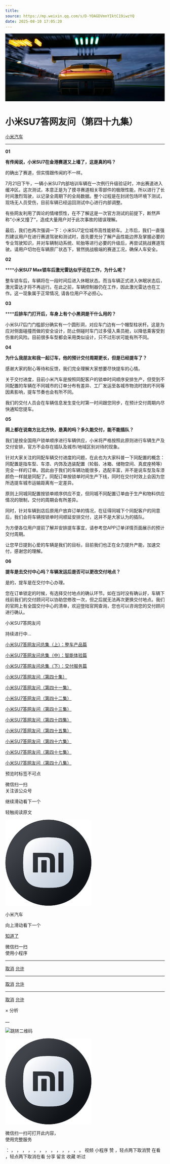 ```yaml
---
title: 
source: https://mp.weixin.qq.com/s/D-YOAGDVmnYIktC19iwzYQ
date: 2025-08-10 17:05:20
---
```


![cover_image](images/img_afad1383.jpg)


#  小米SU7答网友问（第四十九集）


[ 小米汽车 ](<javascript:void\(0\);>)

______

  

****01****

**有传闻说，小米SU7在金港赛道又上墙了，这是真的吗？**

的确出了赛道，但实情跟传闻的不一样。

7月21日下午，一辆小米SU7内部培训车辆在一次例行升级验证时，冲出赛道进入缓冲区。这次测试，本意正是为了摸寻赛道相关零部件的极限性能，所以进行了长时间激烈驾驶，以记录全周期下的全局数据。整个过程是在封闭包场环境下测试，现场无人员受伤，目前车辆已经运回测试中心进行内部调整。

有些网友利用了舆论的情绪惯性，在不了解这是一次官方测试的前提下，断然声称“小米又撞了”，造成大量用户对于此次事故的错误理解。

最后，我们也再次强调一下：小米SU7定位城市高性能轿车。上市后，我们一直强烈建议用户在进行赛道驾驶和测试时，首先要充分了解产品性能边界及掌握必要的专业驾驶知识，并对车辆制动系统、轮胎等进行必要的升级后，再尝试挑战赛道驾驶。请用户切勿在车辆原厂状态下，冒然挑战极端的赛道工况，确保人车安全。

  

**02**

******小米SU7 Max锁车后激光雷达似乎还在工作，为什么呢？**

整车锁车后，车辆将在一段时间后进入休眠状态。而当车辆正式进入休眠状态后， 激光雷达才将不再运行。在此之前，车辆控制器仍在工作，因此激光雷达也在工作。这一现象属于正常情况, 请各位用户不必担心。

  

**03**

******后排车门打开后，车身上有个小黑洞是干什么用的？**

小米SU7后门门槛部分确实有一个圆形洞，对应车门边有一个帽型柱状杆。这是为应对侧面碰撞而做的安全设计，防止侧碰时车门过多侵入乘员舱，以降低乘客受到伤害的风险。目前很多车型都会采用类似设计，只不过形状可能有所不同。

  

**04**

**为什么我朋友和我一起订车，他的预计交付周期更长，但是已经提车了？**

感谢大家的耐心等待和反馈，我们完全理解大家想要尽快提车的心情。

关于交付进度，目前小米汽车是按照同配客户的锁单时间顺序安排生产，但受到不同配置的车辆在不同城市的订单分布有差异、工厂发运至各城市物流时效的不同等因素影响，提车节奏也会有所不同。

我们的交付人员会在车辆信息发生变化时第一时间跟您同步，在预计交付周期内尽快通知您提车。

  

**05**

**网上都在说南方比北方快，是真的吗？多久能交付，能不能插队？**

我们是按全国用户锁单顺序进行车辆供应，小米将严格按照此原则进行车辆生产及交付安排，官方不会存在插队及城市/地域区别对待的现象。

针对大家关注的同配车辆交付进度的问题，在此也为大家科普一下同配置的概念：同配置是指车型、车漆、内饰及选装配置（轮毂、冰箱、储物空间、真皮座椅等）完全一样的订单。因此由于我们的车辆功能很多，选配丰富，并不是说车型及车漆颜色一样就是同配了。同配订单按锁单时间生产下线，同时在交付时效上会因为您所选提车城市运输距离有一定差异。

原则上同城同配置按锁单顺序供应不变，但同城不同配置订单由于生产和物料供应情况的限制，交付的周期会有所差异。

同时，针对车辆到店后原用户放弃订单的情况，在征得同城下个同配客户的同意后，我们会将车辆按锁单时间顺延安排交付，这并不是大家认为的插队。

为方便各位用户提前了解并安排提车事宜，请参考您APP订单详情页面展示的预计交付周期。

让您早日提到心爱的车辆是我们的目标，目前我们也正在全力提升产能，加速交付，感谢您的理解。

  

**06**

**提车是去交付中心吗？车辆发运后是否可以更改交付地点？**

是的，提车是在交付中心办理。

您在订单锁定的时候，有选择交付地点的确认环节。如在当时没有确认好，车辆下线前我们的交付顾问可以协助您修改一次，但之后就无法再次更换交付地点。我们的官网上有全国交付中心的清单，欢迎登陆官网查询，您也可以咨询您的交付顾问进行确认。

  

小米SU7答网友问

持续进行中…

[小米SU7答网友问总集（上）：整车产品篇](<http://mp.weixin.qq.com/s?__biz=MzkyNzU3MDI3Nw==&mid=2247489972&idx=1&sn=b8c58d29e1da2eb08549f48262d2fcce&chksm=c22759bef550d0a88c50e70ab4bc59b26ab31ee5e634a52694ee0cc28f08979a4662fe598032&scene=21#wechat_redirect>)

[小米SU7答网友问总集（中）：智能体验篇](<http://mp.weixin.qq.com/s?__biz=MzkyNzU3MDI3Nw==&mid=2247490580&idx=1&sn=c0e685b4d60f817a799fd4594ab294ad&chksm=c2275c1ef550d508549e791b5b0d076288f55ee40a8145ea3642e6f9166aedba8b267cb11051&scene=21#wechat_redirect>)

[小米SU7答网友问总集（下）：交付服务篇](<http://mp.weixin.qq.com/s?__biz=MzkyNzU3MDI3Nw==&mid=2247490603&idx=1&sn=88ef8375987c8a7be5c1bc6b8a42e9f6&chksm=c2275c21f550d537cbed33f14c6062f066a768b19efdaa1fd3b67dc17c1abe494d5cffa15124&scene=21#wechat_redirect>)

[小米SU7答网友问（第四十集）](<http://mp.weixin.qq.com/s?__biz=MzkyNzU3MDI3Nw==&mid=2247490643&idx=1&sn=213f175676280f7958bace8d6d467568&chksm=c2275c59f550d54f201060f9c4c7dd8be6c6bd2737d38aa16cc3ccb85f8b7fd9598e0def18f8&scene=21#wechat_redirect>)

[小米SU7答网友问（第四十一集）](<http://mp.weixin.qq.com/s?__biz=MzkyNzU3MDI3Nw==&mid=2247490710&idx=1&sn=56d9b707c60ba5be5457d884f1013f88&chksm=c2275c9cf550d58a249cdd7bf8ea554d1b19869171a8addb307c4ab9daf17ae6f1a8ec8a190d&scene=21#wechat_redirect>)  

[小米SU7答网友问（第四十二集）](<http://mp.weixin.qq.com/s?__biz=MzkyNzU3MDI3Nw==&mid=2247490735&idx=1&sn=70a61bb524c263198c3db73cd0f4db6c&chksm=c2275ca5f550d5b3eacbf734b503cfdde5466232420a627886309ae897b7ae6cecdea1acc52a&scene=21#wechat_redirect>)

[小米SU7答网友问（第四十三集）](<http://mp.weixin.qq.com/s?__biz=MzkyNzU3MDI3Nw==&mid=2247490743&idx=1&sn=bffffaf2e910fc0e666a7648ed694fe5&chksm=c2275cbdf550d5ab1bf4c1d6b82c5a1f3b5206ee1a1d05198ae7a8f1af4d59f839dc34fd6ad2&scene=21#wechat_redirect>)

[小米SU7答网友问（第四十四集）](<http://mp.weixin.qq.com/s?__biz=MzkyNzU3MDI3Nw==&mid=2247490748&idx=1&sn=6160b9038c5209a9e64153ebcb2d3807&chksm=c2275cb6f550d5a0e14bab2b01483fad1bcee53889419e318e91d5768d3952c1c7b30ad0e185&scene=21#wechat_redirect>)

[小米SU7答网友问（第四十五集）](<http://mp.weixin.qq.com/s?__biz=MzkyNzU3MDI3Nw==&mid=2247494797&idx=1&sn=a97b403a4ff07ba213987e171f50119b&chksm=c224ac87f5532591b05a0ee18ef74c9372a10feb14481925ce4f496e9e11ef2f8d4b59336092&scene=21#wechat_redirect>)

[小米SU7答网友问（第四十六集）](<http://mp.weixin.qq.com/s?__biz=MzkyNzU3MDI3Nw==&mid=2247496002&idx=1&sn=581d0d1142d93ce150fea3965895558c&chksm=c224b148f553385e5f55cf9d7371f2db2fb70c3b8abb72b00774d4ffd446d16babcf1186ac00&scene=21#wechat_redirect>)

[小米SU7答网友问（第四十七集）](<http://mp.weixin.qq.com/s?__biz=MzkyNzU3MDI3Nw==&mid=2247496007&idx=1&sn=6a421c3b17cc1c65329d05cb32d9623c&chksm=c224b14df553385b03ed46354e48060b3936c02ef2eb6fc0525f42f293750ed873268571d202&scene=21#wechat_redirect>)

[小米SU7答网友问（第四十八集）](<http://mp.weixin.qq.com/s?__biz=MzkyNzU3MDI3Nw==&mid=2247496032&idx=1&sn=55195b432d452da064fcef7d5974a10f&chksm=c224b16af553387ccad87fac4f24947fa2d47458f9582f2346f5e289a8e7eb26a0347b2b811f&scene=21#wechat_redirect>)

  

[](<http://mp.weixin.qq.com/s?__biz=MzkyNzU3MDI3Nw==&mid=2247490603&idx=1&sn=88ef8375987c8a7be5c1bc6b8a42e9f6&chksm=c2275c21f550d537cbed33f14c6062f066a768b19efdaa1fd3b67dc17c1abe494d5cffa15124&scene=21#wechat_redirect>)

  

[](<>)[](<>)

  

预览时标签不可点

微信扫一扫  
关注该公众号

继续滑动看下一个

轻触阅读原文

![img_97d833da.jpg](images/img_97d833da.jpg)

小米汽车 

向上滑动看下一个

[知道了](<javascript:;>)

微信扫一扫  
使用小程序

****

[取消](<javascript:void\(0\);>) [允许](<javascript:void\(0\);>)

****

[取消](<javascript:void\(0\);>) [允许](<javascript:void\(0\);>)

****

[取消](<javascript:void\(0\);>) [允许](<javascript:void\(0\);>)

× 分析

__

![跳转二维码]()

![作者头像](images/img_97d833da.jpg)

微信扫一扫可打开此内容，  
使用完整服务

： ， ， ， ， ， ， ， ， ， ， ， ， 。 视频 小程序 赞 ，轻点两下取消赞 在看 ，轻点两下取消在看 分享 留言 收藏 听过